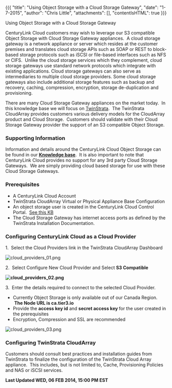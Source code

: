 {{{
  "title": "Using Object Storage with a Cloud Storage Gateway",
  "date": "1-7-2015",
  "author": "Chris Little",
  "attachments": [],
  "contentIsHTML": true
}}}

Using Object Storage with a Cloud Storage Gateway
<p>CenturyLink Cloud customers may wish to leverage our S3 compatible Object Storage with Cloud Storage Gateway appliances. &nbsp;A cloud storage gateway is a network appliance or server which resides at the customer premises and translates cloud storage
  APIs such as SOAP or REST to block-based storage protocols such as iSCSI or file-based interfaces such as NFS or CIFS. &nbsp;Unlike the cloud storage services which they complement, cloud storage gateways use standard network protocols which integrate
  with existing applications. Cloud storage gateways can also serve as intermediaries to multiple cloud storage providers. Some cloud storage gateways also include additional storage features such as backup and recovery, caching, compression, encryption,
  storage de-duplication and provisioning.</p>
<p>There are many Cloud Storage Gateway appliances on the market today. &nbsp;In this knowledge base we will focus on&nbsp;<a href="http://www.twinstrata.com/" target="_blank">TwinStrata</a>. &nbsp;The TwinStrata CloudArray&nbsp;provides customers various
  delivery models for the CloudArray product and Cloud Storage. &nbsp;Customers should validate with their Cloud Storage Gateway provider the support of an S3 compatible Object Storage. &nbsp;</p>
<h3>Supporting Information</h3>
<p>Information and details around the CenturyLink Cloud Object Storage can be found in our&nbsp;<a href="https://t3n.zendesk.com/forums/20789095-Object-Storage" target="_blank"><strong>Knowledge base</strong></a>. &nbsp;It is also important to note that
  CenturyLink Cloud provides no support for any 3rd party Cloud Storage Gateways. &nbsp;We are simply providing cloud based storage for use with these Cloud Storage Gateways. &nbsp; &nbsp;</p>
<h3>Prerequisites</h3>
<ul>
  <li>A CenturyLink Cloud Account</li>
  <li>TwinStrata CloudArray Virtual or Physical Appliance Base Configuration</li>
  <li>An object storage user is created in the CenturyLink Cloud Control Portal. &nbsp;<a href="https://t3n.zendesk.com/entries/21648384-Using-Object-Storage-from-the-Control-Portal" target="_blank">See this KB</a>
  </li>
  <li>The Cloud Storage Gateway has internet access ports as defined by the TwinStrata Installation Documentation.</li>
</ul>
<h3>Configuring CenturyLink Cloud as a Cloud Provider</h3>
<p>1. &nbsp;Select the Cloud Providers link in the TwinStrata CloudArray Dashboard</p>
<p><img src="https://t3n.zendesk.com/attachments/token/9qglxzzyfxjcuvz/?name=cloud+providers+01.png" alt="cloud_providers_01.png" />
</p>
<p>2. &nbsp;Select Configure New Cloud Provider and Select <strong>S3 Compatible</strong>
</p>
<p><strong><img src="https://t3n.zendesk.com/attachments/token/zgglh9shasiukpo/?name=cloud+providers+02.png" alt="cloud_providers_02.png" /></strong>
</p>
<p>3. &nbsp;Enter the details required to connect to the selected Cloud Provider. &nbsp;</p>
<ul>
  <li>Currently Object Storage is only available out of our Canada Region. &nbsp;<strong>The Node URL is ca.tier3.io</strong>
  </li>
  <li>Provide the&nbsp;<strong>access key id</strong> and&nbsp;<strong>secret access key&nbsp;</strong>for the user created in the prerequisites</li>
  <li>Encryption, Compression and SSL are recommended</li>
</ul>
<p><img src="https://t3n.zendesk.com/attachments/token/1awhhwleoylupqf/?name=cloud+providers+03.png" alt="cloud_providers_03.png" />
</p>

<h3>Configuring TwinStrata CloudArray</h3>
<p>Customers should consult best practices and installation guides from TwinStrata to finalize the configuration of the TwinStrata Cloud Array appliance. &nbsp;This includes, but is not limited to, Cache, Provisioning Policies and NAS or iSCSI services.
  &nbsp;</p>

<p><strong>Last Updated WED, 06 FEB 2014, 15:00 PM EST</strong>
</p>
